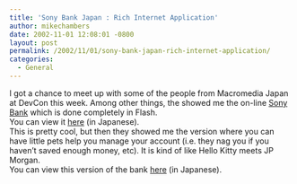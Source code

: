 ```yaml
---
title: 'Sony Bank Japan : Rich Internet Application'
author: mikechambers
date: 2002-11-01 12:08:01 -0800
layout: post
permalink: /2002/11/01/sony-bank-japan-rich-internet-application/
categories:
  - General
---
```



I got a chance to meet up with some of the people from Macromedia Japan at DevCon this week. Among other things, the showed me the on-line [Sony Bank][1] which is done completely in Flash.  
You can view it [here][1]&nbsp;(in Japanese).  
This is pretty cool, but then they showed me the version where you can have little pets help you manage your account (i.e. they nag you if you haven&#8217;t saved enough money, etc). It is kind of like Hello Kitty meets JP Morgan.  
You can view this version of the bank [here][2]&nbsp;(in Japanese).

 [1]: http://www.moneykit.net/
 [2]: http://moneykit.net/postpet/visitor/pv01/demo/index.html